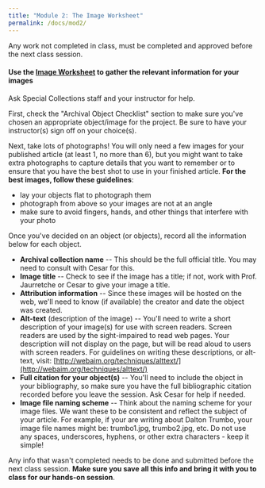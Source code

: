 ```yaml
---
title: "Module 2: The Image Worksheet"
permalink: /docs/mod2/
---
```

Any work not completed in class, must be completed and approved before the next class session.

#### Use the [Image Worksheet](https://github.com/CityStoriesUCLA/lyricalmap/blob/gh-pages/LACityLibraryImageWorksheet.pdf) to gather the relevant information for your images
Ask Special Collections staff and your instructor for help.

First, check the "Archival Object Checklist" section to make sure you've chosen an appropriate object/image for the project.
Be sure to have your instructor(s) sign off on your choice(s).

Next, take lots of photographs! You will only need a few images for your published article (at least 1, no more than 6), but you might want to take extra photographs to capture details that you want to remember or to ensure that you have the best shot to use in your finished article. **For the best images, follow these guidelines**:
* lay your objects flat to photograph them
* photograph from above so your images are not at an angle
* make sure to avoid fingers, hands, and other things that interfere with your photo

Once you've decided on an object (or objects), record all the information below for each object.
* **Archival collection name** -- This should be the full official title. You may need to consult with Cesar for this.
* **Image title** -- Check to see if the image has a title; if not, work with Prof. Jaurretche or Cesar to give your image a title.
* **Attribution information** -- Since these images will be hosted on the web, we'll need to know (if available) the creator and date the object was created.
* **Alt-text** (description of the image) -- You'll need to write a short description of your image(s) for use with screen readers. Screen readers are used by the sight-impaired to read web pages. Your description will not display on the page, but will be read aloud to users with screen readers. For guidelines on writing these descriptions, or alt-text, visit: [http://webaim.org/techniques/alttext/](http://webaim.org/techniques/alttext/)
* **Full citation for your object(s)** -- You'll need to include the object in your bibliography, so make sure you have the full bibliographic citation recorded before you leave the session. Ask Cesar for help if needed.
* **Image file naming scheme** -- Think about the naming scheme for your image files. We want these to be consistent and reflect the subject of your article. For example, if your are writing about Dalton Trumbo, your image file names might be: trumbo1.jpg, trumbo2.jpg, etc. Do not use any spaces, underscores, hyphens, or other extra characters - keep it simple!

Any info that wasn't completed needs to be done and submitted before the next class session. **Make sure you save all this info and bring it with you to class for our hands-on session**.
